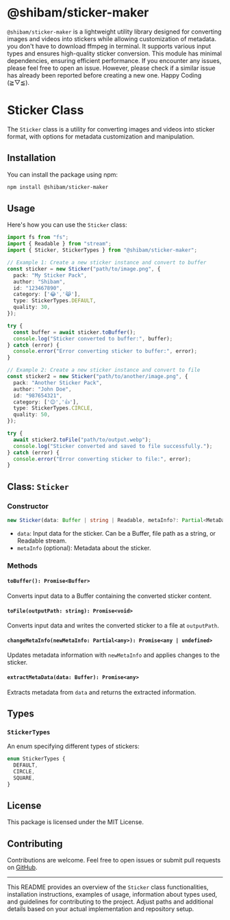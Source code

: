 # @shibam/sticker-maker

`@shibam/sticker-maker` is a lightweight utility library designed for converting images and videos into stickers while allowing customization of metadata. you don't have to download ffmpeg in terminal. It supports various input types and ensures high-quality sticker conversion. This module has minimal dependencies, ensuring efficient performance. If you encounter any issues, please feel free to open an issue. However, please check if a similar issue has already been reported before creating a new one. Happy Coding (⁠≧⁠▽⁠≦⁠).

# Sticker Class

The `Sticker` class is a utility for converting images and videos into sticker format, with options for metadata customization and manipulation.

## Installation
   
You can install the package using npm:

```sh
npm install @shibam/sticker-maker
```
## Usage

Here's how you can use the `Sticker` class:

```typescript
import fs from "fs";
import { Readable } from "stream";
import { Sticker, StickerTypes } from "@shibam/sticker-maker";

// Example 1: Create a new sticker instance and convert to buffer
const sticker = new Sticker("path/to/image.png", {
  pack: "My Sticker Pack",
  author: "Shibam",
  id: "123467890",
  category: ['😂','😹'],
  type: StickerTypes.DEFAULT,
  quality: 30,
});

try {
  const buffer = await sticker.toBuffer();
  console.log("Sticker converted to buffer:", buffer);
} catch (error) {
  console.error("Error converting sticker to buffer:", error);
}

// Example 2: Create a new sticker instance and convert to file
const sticker2 = new Sticker("path/to/another/image.png", {
  pack: "Another Sticker Pack",
  author: "John Doe",
  id: "987654321",
  category: ['😊','👍'],
  type: StickerTypes.CIRCLE,
  quality: 50,
});

try {
  await sticker2.toFile("path/to/output.webp");
  console.log("Sticker converted and saved to file successfully.");
} catch (error) {
  console.error("Error converting sticker to file:", error);
}
```

## Class: `Sticker`

### Constructor

```typescript
new Sticker(data: Buffer | string | Readable, metaInfo?: Partial<MetaDataType>)
```

- `data`: Input data for the sticker. Can be a Buffer, file path as a string, or Readable stream.
- `metaInfo` (optional): Metadata about the sticker.

### Methods

#### `toBuffer(): Promise<Buffer>`

Converts input data to a Buffer containing the converted sticker content.

#### `toFile(outputPath: string): Promise<void>`

Converts input data and writes the converted sticker to a file at `outputPath`.

#### `changeMetaInfo(newMetaInfo: Partial<any>): Promise<any | undefined>`

Updates metadata information with `newMetaInfo` and applies changes to the sticker.

#### `extractMetaData(data: Buffer): Promise<any>`

Extracts metadata from `data` and returns the extracted information.

## Types

### `StickerTypes`

An enum specifying different types of stickers:

```typescript
enum StickerTypes {
  DEFAULT,
  CIRCLE,
  SQUARE,
}
```

## License

This package is licensed under the MIT License.

## Contributing

Contributions are welcome. Feel free to open issues or submit pull requests on [GitHub](https://github.com/NekoSenpai69/Sticker-Maker).

---

This README provides an overview of the `Sticker` class functionalities, installation instructions, examples of usage, information about types used, and guidelines for contributing to the project. Adjust paths and additional details based on your actual implementation and repository setup.